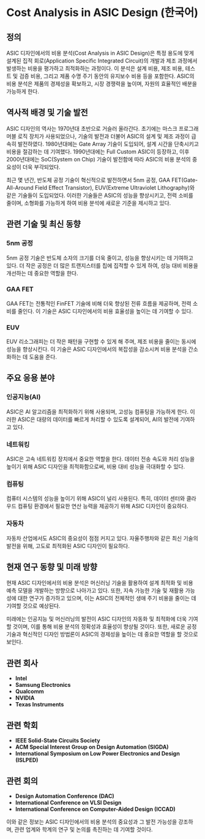 # Cost Analysis in ASIC Design (한국어)

## 정의

ASIC 디자인에서의 비용 분석(Cost Analysis in ASIC Design)은 특정 용도에 맞게 설계된 집적 회로(Application Specific Integrated Circuit)의 개발과 제조 과정에서 발생하는 비용을 평가하고 최적화하는 과정이다. 이 분석은 설계 비용, 제조 비용, 테스트 및 검증 비용, 그리고 제품 수명 주기 동안의 유지보수 비용 등을 포함한다. ASIC의 비용 분석은 제품의 경제성을 확보하고, 시장 경쟁력을 높이며, 자원의 효율적인 배분을 가능하게 한다.

## 역사적 배경 및 기술 발전

ASIC 디자인의 역사는 1970년대 초반으로 거슬러 올라간다. 초기에는 마스크 프로그래머블 로직 장치가 사용되었으나, 기술의 발전과 더불어 ASIC의 설계 및 제조 과정이 급속히 발전하였다. 1980년대에는 Gate Array 기술이 도입되어, 설계 시간을 단축시키고 비용을 절감하는 데 기여했다. 1990년대에는 Full Custom ASIC이 등장하고, 이후 2000년대에는 SoC(System on Chip) 기술이 발전함에 따라 ASIC의 비용 분석의 중요성이 더욱 부각되었다.

최근 몇 년간, 반도체 공정 기술이 혁신적으로 발전하면서 5nm 공정, GAA FET(Gate-All-Around Field Effect Transistor), EUV(Extreme Ultraviolet Lithography)와 같은 기술들이 도입되었다. 이러한 기술들은 ASIC의 성능을 향상시키고, 전력 소비를 줄이며, 소형화를 가능하게 하여 비용 분석에 새로운 기준을 제시하고 있다.

## 관련 기술 및 최신 동향

### 5nm 공정

5nm 공정 기술은 반도체 소자의 크기를 더욱 줄이고, 성능을 향상시키는 데 기여하고 있다. 더 작은 공정은 더 많은 트랜지스터를 칩에 집적할 수 있게 하여, 성능 대비 비용을 개선하는 데 중요한 역할을 한다.

### GAA FET

GAA FET는 전통적인 FinFET 기술에 비해 더욱 향상된 전류 흐름을 제공하며, 전력 소비를 줄인다. 이 기술은 ASIC 디자인에서의 비용 효율성을 높이는 데 기여할 수 있다.

### EUV

EUV 리소그래피는 더 작은 패턴을 구현할 수 있게 해 주며, 제조 비용을 줄이는 동시에 성능을 향상시킨다. 이 기술은 ASIC 디자인에서의 복잡성을 감소시켜 비용 분석을 간소화하는 데 도움을 준다.

## 주요 응용 분야

### 인공지능(AI)

ASIC은 AI 알고리즘을 최적화하기 위해 사용되며, 고성능 컴퓨팅을 가능하게 한다. 이러한 ASIC은 대량의 데이터를 빠르게 처리할 수 있도록 설계되어, AI의 발전에 기여하고 있다.

### 네트워킹

ASIC은 고속 네트워킹 장치에서 중요한 역할을 한다. 데이터 전송 속도와 처리 성능을 높이기 위해 ASIC 디자인을 최적화함으로써, 비용 대비 성능을 극대화할 수 있다.

### 컴퓨팅

컴퓨터 시스템의 성능을 높이기 위해 ASIC이 널리 사용된다. 특히, 데이터 센터와 클라우드 컴퓨팅 환경에서 필요한 연산 능력을 제공하기 위해 ASIC 디자인이 중요하다.

### 자동차

자동차 산업에서도 ASIC의 중요성이 점점 커지고 있다. 자율주행차와 같은 최신 기술의 발전을 위해, 고도로 최적화된 ASIC 디자인이 필요하다.

## 현재 연구 동향 및 미래 방향

현재 ASIC 디자인에서의 비용 분석은 머신러닝 기술을 활용하여 설계 최적화 및 비용 예측 모델을 개발하는 방향으로 나아가고 있다. 또한, 지속 가능한 기술 및 재활용 가능성에 대한 연구가 증가하고 있으며, 이는 ASIC의 전체적인 생애 주기 비용을 줄이는 데 기여할 것으로 예상된다.

미래에는 인공지능 및 머신러닝의 발전이 ASIC 디자인의 자동화 및 최적화에 더욱 기여할 것이며, 이를 통해 비용 분석의 정확성과 효율성이 향상될 것이다. 또한, 새로운 공정 기술과 혁신적인 디자인 방법론이 ASIC의 경제성을 높이는 데 중요한 역할을 할 것으로 보인다.

## 관련 회사

- **Intel**
- **Samsung Electronics**
- **Qualcomm**
- **NVIDIA**
- **Texas Instruments**

## 관련 학회

- **IEEE Solid-State Circuits Society**
- **ACM Special Interest Group on Design Automation (SIGDA)**
- **International Symposium on Low Power Electronics and Design (ISLPED)**

## 관련 회의

- **Design Automation Conference (DAC)**
- **International Conference on VLSI Design**
- **International Conference on Computer-Aided Design (ICCAD)**

이와 같은 정보는 ASIC 디자인에서의 비용 분석의 중요성과 그 발전 가능성을 강조하며, 관련 업계와 학계의 연구 및 논의를 촉진하는 데 기여할 것이다.